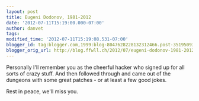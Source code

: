 ```yaml
---
layout: post
title: Eugeni Dodonov, 1981-2012
date: '2012-07-11T15:19:00.000-07:00'
author: danvet
tags: 
modified_time: '2012-07-11T15:19:08.531-07:00'
blogger_id: tag:blogger.com,1999:blog-8047628228132312466.post-3519509342366910498
blogger_orig_url: http://blog.ffwll.ch/2012/07/eugeni-dodonov-1981-2012.html
---
```


Personally I'll remember you as the cheerful hacker who signed up for all sorts of crazy stuff. And then followed through and came out of the dungeons with some great patches - or at least a few good jokes.



Rest in peace, we'll miss you.